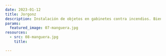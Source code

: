 ```yaml
---
date: 2023-01-12
title: Jorgonz
description: Instalación de objetos en gabinetes contra incendios. Bienal Internacional de Valparaíso BIAV, Chile, 2024.
params:
  featured_image: 07-manguera.jpg
resources:
  - src: 08-manguera.jpg
    title: 

---
```


